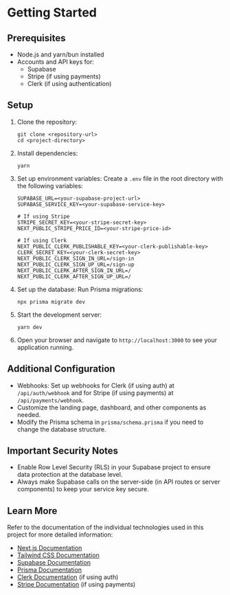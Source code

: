 # Getting Started

## Prerequisites
- Node.js and yarn/bun installed
- Accounts and API keys for:
  - Supabase
  - Stripe (if using payments)
  - Clerk (if using authentication)

## Setup

1. Clone the repository:
   ```
   git clone <repository-url>
   cd <project-directory>
   ```

2. Install dependencies:
   ```
   yarn
   ```

3. Set up environment variables:
   Create a `.env` file in the root directory with the following variables:
   ```
   SUPABASE_URL=<your-supabase-project-url>
   SUPABASE_SERVICE_KEY=<your-supabase-service-key>

   # If using Stripe
   STRIPE_SECRET_KEY=<your-stripe-secret-key>
   NEXT_PUBLIC_STRIPE_PRICE_ID=<your-stripe-price-id>

   # If using Clerk
   NEXT_PUBLIC_CLERK_PUBLISHABLE_KEY=<your-clerk-publishable-key>
   CLERK_SECRET_KEY=<your-clerk-secret-key>
   NEXT_PUBLIC_CLERK_SIGN_IN_URL=/sign-in
   NEXT_PUBLIC_CLERK_SIGN_UP_URL=/sign-up
   NEXT_PUBLIC_CLERK_AFTER_SIGN_IN_URL=/
   NEXT_PUBLIC_CLERK_AFTER_SIGN_UP_URL=/
   ```

5. Set up the database:
   Run Prisma migrations:
   ```
   npx prisma migrate dev
   ```

6. Start the development server:
   ```
   yarn dev
   ```

7. Open your browser and navigate to `http://localhost:3000` to see your application running.

## Additional Configuration

- Webhooks: Set up webhooks for Clerk (if using auth) at `/api/auth/webhook` and for Stripe (if using payments) at `/api/payments/webhook`.
- Customize the landing page, dashboard, and other components as needed.
- Modify the Prisma schema in `prisma/schema.prisma` if you need to change the database structure.

## Important Security Notes

- Enable Row Level Security (RLS) in your Supabase project to ensure data protection at the database level.
- Always make Supabase calls on the server-side (in API routes or server components) to keep your service key secure.

## Learn More

Refer to the documentation of the individual technologies used in this project for more detailed information:
- [Next.js Documentation](https://nextjs.org/docs)
- [Tailwind CSS Documentation](https://tailwindcss.com/docs)
- [Supabase Documentation](https://supabase.io/docs)
- [Prisma Documentation](https://www.prisma.io/docs)
- [Clerk Documentation](https://clerk.dev/docs) (if using auth)
- [Stripe Documentation](https://stripe.com/docs) (if using payments)
